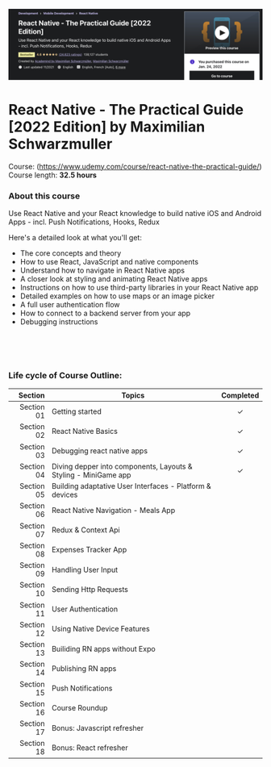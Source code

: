 ![Pratical React Native](README_courseTitle.png)

# React Native - The Practical Guide [2022 Edition] by Maximilian Schwarzmuller<br>
Course: (https://www.udemy.com/course/react-native-the-practical-guide/) <br>
Course length: <b>32.5 hours</b>

### About this course
Use React Native and your React knowledge to build native iOS and Android Apps - incl. Push Notifications, Hooks, Redux <br>

Here's a detailed look at what you'll get:
- The core concepts and theory
- How to use React, JavaScript and native components
- Understand how to navigate in React Native apps
- A closer look at styling and animating React Native apps
- Instructions on how to use third-party libraries in your React Native app
- Detailed examples on how to use maps or an image picker
- A full user authentication flow
- How to connect to a backend server from your app
- Debugging instructions

<br><br><br>

### Life cycle of Course Outline:
| Section | Topics | Completed |
| ---: | --- | :---: |
| Section 01 | Getting started | &check; |
| Section 02 | React Native Basics | &check; | <br>
| Section 03 | Debugging react native apps | &check; | <br>
| Section 04 | Diving depper into components, Layouts & Styling - MiniGame app | &check; | <br>
| Section 05 | Building adaptative User Interfaces - Platform & devices |  | <br>
| Section 06 | React Native Navigation - Meals App |  | <br>
| Section 07 | Redux & Context Api |  | <br>
| Section 08 | Expenses Tracker App |  | <br>
| Section 09 | Handling User Input |  |<br>
| Section 10 | Sending Http Requests |  |<br>
| Section 11 | User Authentication |  |<br>
| Section 12 | Using Native Device Features |  |<br>
| Section 13 | Builiding RN apps without Expo |  | <br>
| Section 14 | Publishing RN apps |  | <br>
| Section 15 | Push Notifications |  | <br>
| Section 16 | Course Roundup |  | <br>
| Section 17 | Bonus: Javascript refresher |  | <br>
| Section 18 | Bonus: React refresher |  | <br>
